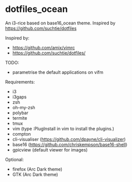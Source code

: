 # dotfiles_ocean
An i3-rice based on base16_ocean theme.
Inspired by https://github.com/suchtie/dotfiles

Inspired by:
 - https://github.com/amix/vimrc
 - https://github.com/suchtie/dotfiles/

TODO:
 - parametrise the default applications on vifm


Requirements:
 - i3
 - i3gaps
 - zsh
 - oh-my-zsh
 - polybar
 - termite
 - tmux
 - vim (type :PlugInstall in vim to install the plugins.)
 - compton
 - cli-visualiser (https://github.com/dpayne/cli-visualizer)
 - base16 (https://github.com/chriskempson/base16-shell)
 - gpicview (default viewer for images)

Optional:
 - firefox (Arc Dark theme)
 - GTK (Arc Dark theme)
